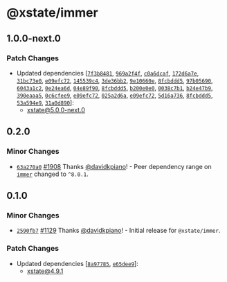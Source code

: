 # @xstate/immer

## 1.0.0-next.0

### Patch Changes

- Updated dependencies [[`7f3b8481`](https://github.com/statelyai/xstate/commit/7f3b84816564d951b6b29afdd7075256f1f59501), [`969a2f4f`](https://github.com/statelyai/xstate/commit/969a2f4fc0bc9147b9a52da25306e5c13b97f159), [`c0a6dcaf`](https://github.com/statelyai/xstate/commit/c0a6dcafa1a11a5ff1660b57e0728675f155c292), [`172d6a7e`](https://github.com/statelyai/xstate/commit/172d6a7e1e4ab0fa73485f76c52675be8a1f3362), [`31bc73e0`](https://github.com/statelyai/xstate/commit/31bc73e05692f29301f5bb5cb4b87b90773e0ef2), [`e09efc72`](https://github.com/statelyai/xstate/commit/e09efc720f05246b692d0fdf17cf5d8ac0344ee6), [`145539c4`](https://github.com/statelyai/xstate/commit/145539c4cfe1bde5aac247792622428e44342dd6), [`3de36bb2`](https://github.com/statelyai/xstate/commit/3de36bb24e8f59f54d571bf587407b1b6a9856e0), [`9e10660e`](https://github.com/statelyai/xstate/commit/9e10660ec2f1e89cbb09a1094edb4f6b8a273a99), [`8fcbddd5`](https://github.com/statelyai/xstate/commit/8fcbddd51d66716ab1d326d934566a7664a4e175), [`97b05690`](https://github.com/statelyai/xstate/commit/97b05690cd8b30824eb176c813a145d3ef0d2a78), [`6043a1c2`](https://github.com/statelyai/xstate/commit/6043a1c28d21ff8cbabc420a6817a02a1a54fcc8), [`0e24ea6d`](https://github.com/statelyai/xstate/commit/0e24ea6d62a5c1a8b7e365f2252dc930d94997c4), [`04e89f90`](https://github.com/statelyai/xstate/commit/04e89f90f97fe25a45b5908c45f25a513f0fd70f), [`8fcbddd5`](https://github.com/statelyai/xstate/commit/8fcbddd51d66716ab1d326d934566a7664a4e175), [`b200e0e0`](https://github.com/statelyai/xstate/commit/b200e0e0b7123797086080b75abdfcf2fce45253), [`0038c7b1`](https://github.com/statelyai/xstate/commit/0038c7b1e2050fe7262849aab8fdff4a7ce7cf92), [`b24e47b9`](https://github.com/statelyai/xstate/commit/b24e47b9e7a59a5b0527d4386cea3af16c84ca7a), [`390eaaa5`](https://github.com/statelyai/xstate/commit/390eaaa523cb0dd243e39c6300e671606c1e45fc), [`0c6cfee9`](https://github.com/statelyai/xstate/commit/0c6cfee9a6d603aa1756e3a6d0f76d4da1486caf), [`e09efc72`](https://github.com/statelyai/xstate/commit/e09efc720f05246b692d0fdf17cf5d8ac0344ee6), [`025a2d6a`](https://github.com/statelyai/xstate/commit/025a2d6a295359a746bee6ffc2953ccc51a6aaad), [`e09efc72`](https://github.com/statelyai/xstate/commit/e09efc720f05246b692d0fdf17cf5d8ac0344ee6), [`5d16a736`](https://github.com/statelyai/xstate/commit/5d16a73651e97dd0228c5215cb2452a4d9951118), [`8fcbddd5`](https://github.com/statelyai/xstate/commit/8fcbddd51d66716ab1d326d934566a7664a4e175), [`53a594e9`](https://github.com/statelyai/xstate/commit/53a594e9a1b49ccb1121048a5784676f83950024), [`31a0d890`](https://github.com/statelyai/xstate/commit/31a0d890f55d8f0b06772c9fd510b18302b76ebb)]:
  - xstate@5.0.0-next.0

## 0.2.0

### Minor Changes

- [`63a270a0`](https://github.com/davidkpiano/xstate/commit/63a270a0dc2337e88ca607d4e6bc5c85fb8b6618) [#1908](https://github.com/davidkpiano/xstate/pull/1908) Thanks [@davidkpiano](https://github.com/davidkpiano)! - Peer dependency range on [`immer`](https://immerjs.github.io/immer/docs/introduction) changed to `^8.0.1`.

## 0.1.0

### Minor Changes

- [`2590fb7`](https://github.com/davidkpiano/xstate/commit/2590fb73a274e0bdece897649301e9630b583698) [#1129](https://github.com/davidkpiano/xstate/pull/1129) Thanks [@davidkpiano](https://github.com/davidkpiano)! - Initial release for `@xstate/immer`.

### Patch Changes

- Updated dependencies [[`8a97785`](https://github.com/davidkpiano/xstate/commit/8a97785055faaeb1b36040dd4dc04e3b90fa9ec2), [`e65dee9`](https://github.com/davidkpiano/xstate/commit/e65dee928fea60df1e9f83c82fed8102dfed0000)]:
  - xstate@4.9.1
